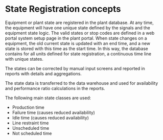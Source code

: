 # State Registration concepts

Equipment or plant state are registered in the plant database. At any time, the equipment will have one unique state defined by the signals and the equipment state logic. The valid states or stop codes are defined in a web portal system setup page in the plant portal. When state changes on a equipment, the old current state is updated with an end time, and a new state is stored with this time as the start time. In this way, the database contains for all units defined for state registration, a continuous time line with unique states.

The states can be corrected by manual input screens and reported in reports with details and aggregations.

The state data is transferred to the data warehouse and used for availability and performance ratio calculations in the reports.

The following main state classes are used:

* Production time
* Failure time (causes reduced availability)
* Idle time (causes reduced availability)
* Line restraint time
* Unscheduled time
* Not scheduled time